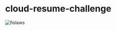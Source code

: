 # cloud-resume-challenge
![fislaws](https://github.com/Fayssal552/cloud-resume-challenge/assets/75565585/e72d57c1-8c7b-4a6e-971b-ed80daf492e7)
